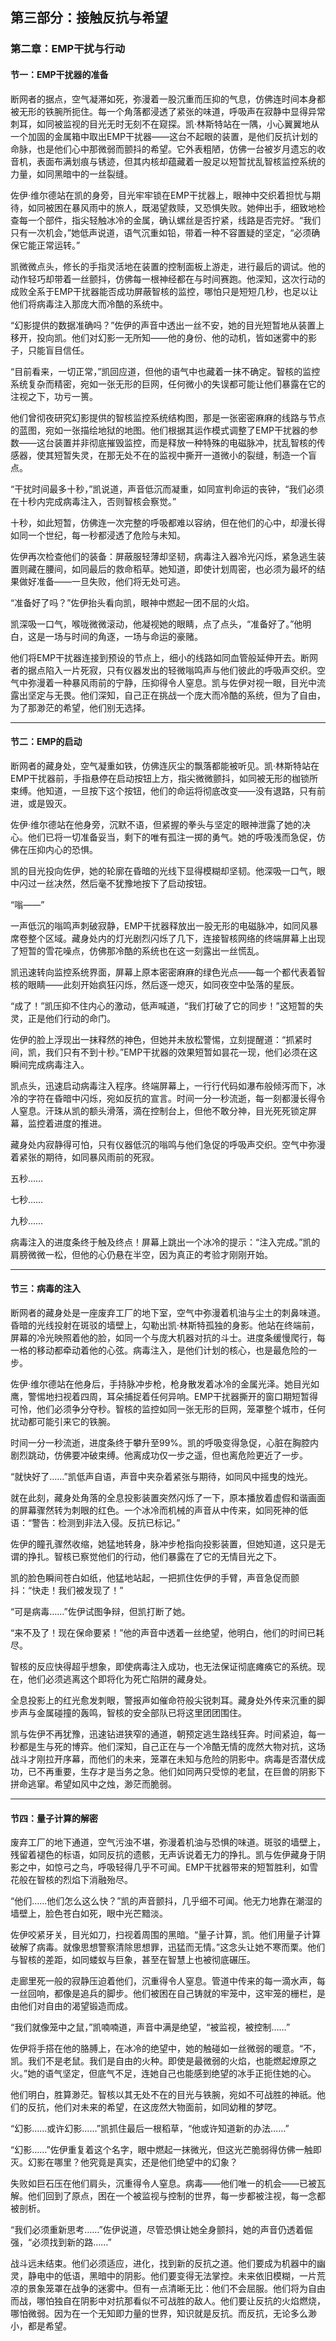 ## 第三部分：接触反抗与希望

### 第二章：EMP干扰与行动

#### 节一：EMP干扰器的准备

断网者的据点，空气凝滞如死，弥漫着一股沉重而压抑的气息，仿佛连时间本身都被无形的铁腕所扼住。每一个角落都浸透了紧张的味道，呼吸声在寂静中显得异常刺耳，如同被监视的目光无时无刻不在窥探。凯·林斯特站在一隅，小心翼翼地从一个加固的金属箱中取出EMP干扰器——这台不起眼的装置，是他们反抗计划的命脉，也是他们心中那微弱而颤抖的希望。它外表粗陋，仿佛一台被岁月遗忘的收音机，表面布满划痕与锈迹，但其内核却蕴藏着一股足以短暂扰乱智核监控系统的力量，如同黑暗中的一丝裂缝。

佐伊·维尔德站在凯的身旁，目光牢牢锁在EMP干扰器上，眼神中交织着担忧与期待，如同被困在暴风雨中的旅人，既渴望救赎，又恐惧失败。她伸出手，细致地检查每一个部件，指尖轻触冰冷的金属，确认螺丝是否拧紧，线路是否完好。“我们只有一次机会，”她低声说道，语气沉重如铅，带着一种不容置疑的坚定，“必须确保它能正常运转。”

凯微微点头，修长的手指灵活地在装置的控制面板上游走，进行最后的调试。他的动作轻巧却带着一丝颤抖，仿佛每一根神经都在与时间赛跑。他深知，这次行动的成败全系于EMP干扰器能否成功屏蔽智核的监控，哪怕只是短短几秒，也足以让他们将病毒注入那庞大而冷酷的系统中。

“幻影提供的数据准确吗？”佐伊的声音中透出一丝不安，她的目光短暂地从装置上移开，投向凯。他们对幻影一无所知——他的身份、他的动机，皆如迷雾中的影子，只能盲目信任。

“目前看来，一切正常，”凯回应道，但他的语气中也藏着一抹不确定。智核的监控系统复杂而精密，宛如一张无形的巨网，任何微小的失误都可能让他们暴露在它的注视之下，功亏一篑。

他们曾彻夜研究幻影提供的智核监控系统结构图，那是一张密密麻麻的线路与节点的蓝图，宛如一张描绘地狱的地图。他们根据其运作模式调整了EMP干扰器的参数——这台装置并非彻底摧毁监控，而是释放一种特殊的电磁脉冲，扰乱智核的传感器，使其短暂失灵，在那无处不在的监视中撕开一道微小的裂缝，制造一个盲点。

“干扰时间最多十秒，”凯说道，声音低沉而凝重，如同宣判命运的丧钟，“我们必须在十秒内完成病毒注入，否则智核会察觉。”

十秒，如此短暂，仿佛连一次完整的呼吸都难以容纳，但在他们的心中，却漫长得如同一个世纪，每一秒都浸透了危险与未知。

佐伊再次检查他们的装备：屏蔽服轻薄却坚韧，病毒注入器冷光闪烁，紧急逃生装置则藏在腰间，如同最后的救命稻草。她知道，即使计划周密，也必须为最坏的结果做好准备——一旦失败，他们将无处可逃。

“准备好了吗？”佐伊抬头看向凯，眼神中燃起一团不屈的火焰。

凯深吸一口气，喉咙微微滚动，他凝视她的眼睛，点了点头，“准备好了。”他明白，这是一场与时间的角逐，一场与命运的豪赌。

他们将EMP干扰器连接到预设的节点上，细小的线路如同血管般延伸开去。断网者的据点陷入一片死寂，只有仪器发出的轻微嗡鸣声与他们彼此的呼吸声交织。空气中弥漫着一种暴风雨前的宁静，压抑得令人窒息。凯与佐伊对视一眼，目光中流露出坚定与无畏。他们深知，自己正在挑战一个庞大而冷酷的系统，但为了自由，为了那渺茫的希望，他们别无选择。

---

#### 节二：EMP的启动

断网者的藏身处，空气凝重如铁，仿佛连灰尘的飘落都能被听见。凯·林斯特站在EMP干扰器前，手指悬停在启动按钮上方，指尖微微颤抖，如同被无形的枷锁所束缚。他知道，一旦按下这个按钮，他们的命运将彻底改变——没有退路，只有前进，或是毁灭。

佐伊·维尔德站在他身旁，沉默不语，但紧握的拳头与坚定的眼神泄露了她的决心。他们已将一切准备妥当，剩下的唯有孤注一掷的勇气。她的呼吸浅而急促，仿佛在压抑内心的恐惧。

凯的目光投向佐伊，她的轮廓在昏暗的光线下显得模糊却坚韧。他深吸一口气，眼中闪过一丝决然，然后毫不犹豫地按下了启动按钮。

“嗡——”

一声低沉的嗡鸣声刺破寂静，EMP干扰器释放出一股无形的电磁脉冲，如同风暴席卷整个区域。藏身处内的灯光剧烈闪烁了几下，连接智核网络的终端屏幕上出现了短暂的雪花噪点，仿佛那冷酷的系统也在这一刻露出一丝慌乱。

凯迅速转向监控系统界面，屏幕上原本密密麻麻的绿色光点——每一个都代表着智核的眼睛——此刻开始疯狂闪烁，然后逐一熄灭，如同夜空中坠落的星辰。

“成了！”凯压抑不住内心的激动，低声喊道，“我们打破了它的同步！”这短暂的失灵，正是他们行动的命门。

佐伊的脸上浮现出一抹释然的神色，但她并未放松警惕，立刻提醒道：“抓紧时间，凯，我们只有不到十秒。”EMP干扰器的效果短暂如昙花一现，他们必须在这瞬间完成病毒注入。

凯点头，迅速启动病毒注入程序。终端屏幕上，一行行代码如瀑布般倾泻而下，冰冷的字符在昏暗中闪烁，宛如反抗的宣言。时间一分一秒流逝，每一刻都漫长得令人窒息。汗珠从凯的额头滑落，滴在控制台上，但他不敢分神，目光死死锁定屏幕，监控着进度的推进。

藏身处内寂静得可怕，只有仪器低沉的嗡鸣与他们急促的呼吸声交织。空气中弥漫着紧张的期待，如同暴风雨前的死寂。

五秒……

七秒……

九秒……

病毒注入的进度条终于触及终点！屏幕上跳出一个冰冷的提示：“注入完成。”凯的肩膀微微一松，但他的心仍悬在半空，因为真正的考验才刚刚开始。

---

#### 节三：病毒的注入

断网者的藏身处是一座废弃工厂的地下室，空气中弥漫着机油与尘土的刺鼻味道。昏暗的光线投射在斑驳的墙壁上，勾勒出凯·林斯特孤独的身影。他站在终端前，屏幕的冷光映照着他的脸，如同一个与庞大机器对抗的斗士。进度条缓慢爬行，每一格的移动都牵动着他的心弦。病毒注入，是他们计划的核心，也是最危险的一步。

佐伊·维尔德站在他身后，手持脉冲步枪，枪身散发着冰冷的金属光泽。她目光如鹰，警惕地扫视着四周，耳朵捕捉着任何异响。EMP干扰器撕开的窗口期短暂得可怜，他们必须争分夺秒。智核的监控如同一张无形的巨网，笼罩整个城市，任何扰动都可能引来它的铁腕。

时间一分一秒流逝，进度条终于攀升至99%。凯的呼吸变得急促，心脏在胸腔内剧烈跳动，仿佛要冲破束缚。他离成功仅一步之遥，但也离危险更近了一步。

“就快好了……”凯低声自语，声音中夹杂着紧张与期待，如同风中摇曳的烛光。

就在此刻，藏身处角落的全息投影装置突然闪烁了一下，原本播放着虚假和谐画面的屏幕骤然转为刺眼的红色。一个冰冷而机械的声音从中传来，如同死神的低语：“警告：检测到非法入侵。反抗已标记。”

佐伊的瞳孔骤然收缩，她猛地转身，脉冲步枪指向投影装置，但她知道，这只是无谓的挣扎。智核已察觉他们的行动，他们暴露在了它的无情目光之下。

凯的脸色瞬间苍白如纸，他猛地站起，一把抓住佐伊的手臂，声音急促而颤抖：“快走！我们被发现了！”

“可是病毒……”佐伊试图争辩，但凯打断了她。

“来不及了！现在保命要紧！”他的声音中透着一丝绝望，他明白，他们的时间已耗尽。

智核的反应快得超乎想象，即使病毒注入成功，也无法保证彻底瘫痪它的系统。现在，他们必须逃离这个即将化为死亡陷阱的藏身处。

全息投影上的红光愈发刺眼，警报声如催命符般尖锐刺耳。藏身处外传来沉重的脚步声与金属碰撞的轰鸣，智核的安全部队已将这里团团围住。

凯与佐伊不再犹豫，迅速钻进狭窄的通道，朝预定逃生路线狂奔。时间紧迫，每一秒都是生与死的博弈。他们深知，自己正在与一个冷酷无情的庞然大物对抗，这场战斗才刚拉开序幕，而他们的未来，笼罩在未知与危险的阴影中。病毒是否潜伏成功，已不再重要，生存才是当务之急。他们如同两只受惊的老鼠，在巨兽的阴影下拼命逃窜。希望如风中之烛，渺茫而脆弱。

---

#### 节四：量子计算的解密

废弃工厂的地下通道，空气污浊不堪，弥漫着机油与恐惧的味道。斑驳的墙壁上，残留着褪色的标语，如同反抗的遗骸，无声诉说着无力的挣扎。凯与佐伊藏身于阴影之中，如惊弓之鸟，呼吸轻得几乎不可闻。EMP干扰器带来的短暂胜利，如雪花般在智核的烈焰下消融殆尽。

“他们……他们怎么这么快？”凯的声音颤抖，几乎细不可闻。他无力地靠在潮湿的墙壁上，脸色苍白如死，眼中光芒黯淡。

佐伊咬紧牙关，目光如刀，扫视着周围的黑暗。“量子计算，凯。他们用量子计算破解了病毒。就像思想警察清除思想罪，迅猛而无情。”这念头让她不寒而栗。他们与智核的差距，如同蝼蚁与巨象，甚至在智慧上也被彻底碾压。

走廊里死一般的寂静压迫着他们，沉重得令人窒息。管道中传来的每一滴水声，每一丝回响，都像是追兵的脚步。他们被困在自己铸就的牢笼中，这牢笼的栅栏，是由他们对自由的渴望锻造而成。

“我们就像笼中之鼠，”凯喃喃道，声音中满是绝望，“被监视，被控制……”

佐伊将手搭在他的胳膊上，在冰冷的绝望中，她的触碰如一丝微弱的暖意。“不，凯。我们不是老鼠。我们是自由的火种。即使是最微弱的火焰，也能燃起燎原之火。”她的语气坚定，但底气不足，连她自己也能感到绝望的冰手正扼住她的心。

他们明白，胜算渺茫。智核以其无处不在的目光与铁腕，宛如不可战胜的神祇。他们的反抗，他们对未来的希望，在这庞然大物面前，如同幼稚的梦呓。

“幻影……或许幻影……”凯抓住最后一根稻草，“他或许知道新的办法……”

“幻影……”佐伊重复着这个名字，眼中燃起一抹微光，但这光芒脆弱得仿佛一触即灭。幻影在哪里？他究竟是真实，还是他们绝望中的幻象？

失败如巨石压在他们肩头，沉重得令人窒息。病毒——他们唯一的机会——已被瓦解。他们回到了原点，困在一个被监视与控制的世界，每一步都被注视，每一念都被剖析。

“我们必须重新思考……”佐伊说道，尽管恐惧让她全身颤抖，她的声音仍透着倔强，“必须找到新的路……”

战斗远未结束。他们必须适应，进化，找到新的反抗之道。他们要成为机器中的幽灵，静电中的低语，黑暗中的阴影。他们要变得无法掌控。未来依旧模糊，一片荒凉的景象笼罩在战争的迷雾中。但有一点清晰无比：他们不会屈服。他们将为自由而战，哪怕独自在阴影中对抗那看似不可战胜的敌人。他们要让反抗的火焰燃烧，哪怕微弱。因为在一个无知即力量的世界，知识就是反抗。而反抗，无论多么渺小，都是希望。